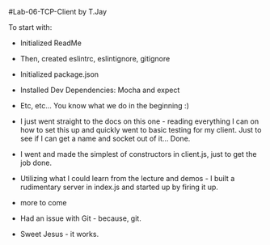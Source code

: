 #Lab-06-TCP-Client by T.Jay

To start with:

* Initialized ReadMe
* Then, created eslintrc, eslintignore, gitignore
* Initialized package.json
* Installed Dev Dependencies: Mocha and expect
* Etc, etc... You know what we do in the beginning :)

* I just went straight to the docs on this one - reading everything I can on how to set this up and quickly went to basic testing for my client. Just to see if I can get a name and socket out of it... Done.

* I went and made the simplest of constructors in client.js, just to get the job done.

* Utilizing what I could learn from the lecture and demos - I built a rudimentary server in index.js and started up by firing it up.

* more to come

* Had an issue with Git - because, git.

* Sweet Jesus - it works.
